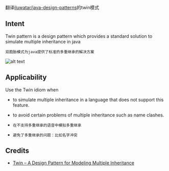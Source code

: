 翻译[iluwatar/java-design-patterns](https://github.com/iluwatar/java-design-patterns/tree/master/twin)的twin模式

## Intent
 Twin pattern is a design pattern which provides a standard solution to simulate multiple
 inheritance in java

 `双胞胎模式为java提供了标准的多重继承的解决方案`

 ![alt text](https://github.com/iluwatar/java-design-patterns/raw/master/twin/etc/twin.png "Twin")

 ## Applicability
 Use the Twin idiom when

 * to simulate multiple inheritance in a language that does not support this feature.
 * to avoid certain problems of multiple inheritance such as name clashes.

 * `在不支持多重继承的语音中模拟多重继承`
 * `避免了多重继承的问题：比如名字冲突`

 ## Credits

 * [Twin – A Design Pattern for Modeling Multiple Inheritance](http://www.ssw.uni-linz.ac.at/Research/Papers/Moe99/Paper.pdf)
